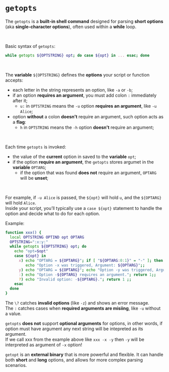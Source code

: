 # `getopts`
The `getopts` is a **built-in shell command** designed for parsing **short options** (aka **single-character options**), often used within a **while** loop.<br>

<br>

Basic syntax of `getopts`:
```bash
while getopts ${OPTSTRING} opt; do case ${opt} in ... esac; done
```

<br>

The **variable** `${OPTSTRING}` defines the **options** your script or function accepts:
- each letter in the string represents an option, like `-a` or `-b`;
- if an option **requires an argument**, you must add colon `:` immediately after it;
    - `u:` in `OPTSTRING` means the `-u` option **requires an argument**, like `-u Alice`;
- option **without** a colon **doesn’t** require an argument, such option acts as a **flag**:
    - `h` in `OPTSTRING` means the `-h` option **doesn’t** require an argument;

<br>

Each time `getopts` is invoked:
- the value of the **current** option in saved to the **variable** `opt`;
- if the option **require an argument**, the `getopts` stores argumet in the **variable** `OPTARG`;
    - if the option that was found **does not** require an argument, `OPTARG` will be **unset**;

<br>

For example, if `-u Alice` is passed, the `${opt}` will hold `u`, and the `${OPTARG}` will hold `Alice`.<br>
Inside your script, you’ll typically use a `case ${opt}` statement to handle the option and decide what to do for each option.<br>

Example:
```bash
function xxx() {
  local OPTSTRING OPTIND opt OPTARG
  OPTSTRING=":x:y:"
  while getopts ${OPTSTRING} opt; do
    echo "opt=$opt"
    case ${opt} in
      x) echo "OPTARG = ${OPTARG}"; if [ "${OPTARG:0:1}" = "-" ]; then echo "Option ${opt} requires an argument"; return 99; fi
         echo "Option -x was triggered, Argument: ${OPTARG}";;
      y) echo "OPTARG = ${OPTARG}"; echo "Option -y was triggered, Argument: ${OPTARG}";;
      :) echo "Option -${OPTARG} requires an argument."; return 1;;
      ?) echo "Invalid option: -${OPTARG}."; return 1 ;;
    esac
  done
}
```

The `\?` catches **invalid options** (like `-z`) and shows an error message.<br>
The `:` catches cases when **required arguments are misiing**, like `-u` without a value.<br>

`getopts` **does not** support **optional arguments** for options, in other words, if option must have argument any next string will be intepreted as its argument.<br>
If we call xxx from the example above like `xxx -x -y` then `-y` will be interpreted as argument of `-x` option!<br>

`getopt` is an **external binary** that is more powerful and flexible. It can handle both **short** and **long** options, and allows for more complex parsing scenarios.<br>

<br>